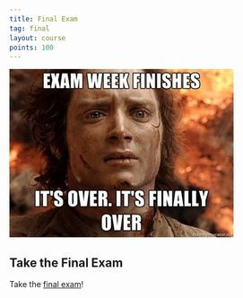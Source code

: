 ```yaml
---
title: Final Exam
tag: final
layout: course
points: 100
---
```


![exam week meme](/assets/images/exam-week.jpeg)

## Take the Final Exam

Take the [final exam]({{site.data.semester-info.exams}})!
